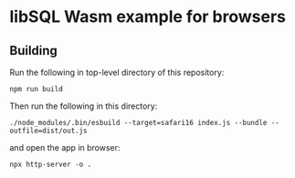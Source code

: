 # libSQL Wasm example for browsers

## Building

Run the following in top-level directory of this repository:

```
npm run build
```

Then run the following in this directory:

```
./node_modules/.bin/esbuild --target=safari16 index.js --bundle --outfile=dist/out.js
```

and open the app in browser:

```
npx http-server -o .
```
